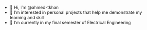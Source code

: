 - 👋 Hi, I’m @ahmed-tkhan
- 👀 I’m interested in personal projects that help me demonstrate my learning and skill
- 🌱 I’m currently in my final semester of Electrical Engineering 

<!---
ahmed-tkhan/ahmed-tkhan is a ✨ special ✨ repository because its `README.md` (this file) appears on your GitHub profile.
You can click the Preview link to take a look at your changes.
--->
